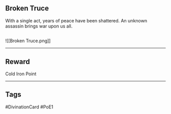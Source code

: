 ## Broken Truce
With a single act, years of peace have been shattered. An unknown assassin brings war upon us all.
## 
![[Broken Truce.png]]

---
## Reward
Cold Iron Point

---
## Tags
#DivinationCard
#PoE1